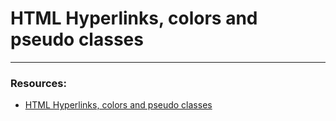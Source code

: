 # HTML Hyperlinks, colors and pseudo classes

---

### Resources:

- [HTML Hyperlinks, colors and pseudo classes](https://blogs.crtil.com/hyperlinks-colors-pseudo-userIneterface/)
